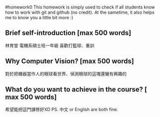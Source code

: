 #homework0
This homework is simply used to check if all students know how to work with git and github (no credit).
At the sametime, it also helps me to know you a little bit more :)

## Brief self-introduction [max 500 words]
林育堂 電機系碩士班一年級
喜歡打籃球、重訓
## Why Computer Vision? [max 500 words]
對於把機器當作人的眼球看世界、偵測眼球的這塊還蠻有興趣的
## What do you want to achieve in the course? [ max 500 words]
希望能把這門課修好XD
PS. 中文 or English are both fine.
